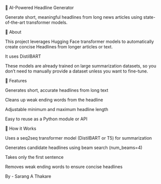 📰 AI-Powered Headline Generator

Generate short, meaningful headlines from long news articles using state-of-the-art transformer models.

🔹 About

This project leverages Hugging Face transformer models to automatically create concise Headlines from longer articles or text.

It uses DistilBART

These models are already trained on large summarization datasets, so you don’t need to manually provide a dataset unless you want to fine-tune.

🔹 Features

Generates short, accurate headlines from long text

Cleans up weak ending words from the headline

Adjustable minimum and maximum headline length

Easy to reuse as a Python module or API

🔹 How it Works

Uses a seq2seq transformer model (DistilBART or T5) for summarization

Generates candidate headlines using beam search (num_beams=4)

Takes only the first sentence

Removes weak ending words to ensure concise headlines

By - Sarang A Thakare
